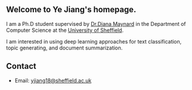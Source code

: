 ## Welcome to Ye Jiang's homepage.

I am a Ph.D student supervised by [Dr.Diana Maynard](http://staffwww.dcs.shef.ac.uk/people/D.Maynard/) in the Department of Computer Science at the [University of Sheffield](https://www.sheffield.ac.uk/).

I am interested in using deep learning approaches for text classification, topic generating, and document summarization. 

## Contact

* Email: yjiang18@sheffield.ac.uk
 
